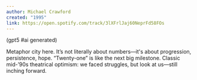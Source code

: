 ```yaml
---
author: Michael Crawford
created: "1995"
link: https://open.spotify.com/track/3lXFrlJaj60NeprFd58FOs
---
```


(gpt5 #ai generated)

Metaphor city here. It’s not literally about numbers—it's about progression, persistence, hope. “Twenty-one” is like the next big milestone. Classic mid-’90s theatrical optimism: we faced struggles, but look at us—still inching forward.
